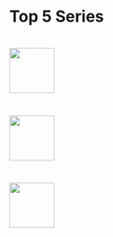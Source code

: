 <h1>Top 5 Series</h1>

# <img src="https://es.web.img3.acsta.net/pictures/18/04/04/22/52/3191575.jpg" width="80px">
# <img src="https://cdn.hobbyconsolas.com/sites/navi.axelspringer.es/public/styles/1200/public/media/image/2016/07/poster-friends.jpg?itok=fLzwNnjz" width="80px">
# <img src="https://m.media-amazon.com/images/M/MV5BYTRiNDQwYzAtMzVlZS00NTI5LWJjYjUtMzkwNTUzMWMxZTllXkEyXkFqcGdeQXVyNDIzMzcwNjc@._V1_.jpg" width="80px">



